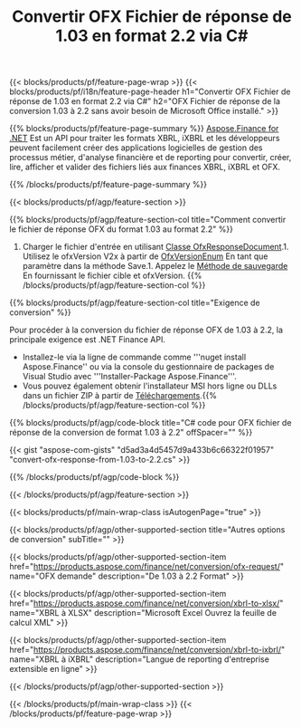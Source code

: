 ﻿---
title: Convertir OFX Fichier de réponse de 1.03 en format 2.2 via C#
description: Exemple de code pour le fichier de demande OFX de conversion 1.03 à 2.2 C#. Utilisez API exemple de code pour la conversion de demande par lots OFX dans des applications basées sur .NET. 
url: /fr/net/conversion/ofx-response/
family: finance
platformtag: net
feature: conversion
informat: OFX Response 1.03
outformat: OFX Response 2.2
otherformats: OFX Response
---
{{< blocks/products/pf/feature-page-wrap >}}
{{< blocks/products/pf/i18n/feature-page-header h1="Convertir OFX Fichier de réponse de 1.03 en format 2.2 via C#" h2="OFX Fichier de réponse de la conversion 1.03 à 2.2 sans avoir besoin de Microsoft Office installé." >}}

{{% blocks/products/pf/feature-page-summary %}}
[Aspose.Finance for .NET](https://products.aspose.com/finance/net/) Est un API pour traiter les formats XBRL, iXBRL et les développeurs peuvent facilement créer des applications logicielles de gestion des processus métier, d'analyse financière et de reporting pour convertir, créer, lire, afficher et valider des fichiers liés aux finances XBRL, iXBRL et OFX. 

{{% /blocks/products/pf/feature-page-summary %}}

{{< blocks/products/pf/agp/feature-section >}}

{{% blocks/products/pf/agp/feature-section-col title="Comment convertir le fichier de réponse OFX du format 1.03 au format 2.2" %}}
1. Charger le fichier d'entrée en utilisant [Classe OfxResponseDocument](https://apireference.aspose.com/finance/net/aspose.finance.ofx/ofxresponsedocument).1. Utilisez le ofxVersion V2x à partir de [OfxVersionEnum](https://apireference.aspose.com/finance/net/aspose.finance.ofx/ofxversionenum) En tant que paramètre dans la méthode Save.1. Appelez le [Méthode de sauvegarde](https://apireference.aspose.com/finance/net/aspose.finance.ofx/ofxresponsedocument/methods/save) En fournissant le fichier cible et ofxVersion.
{{% /blocks/products/pf/agp/feature-section-col %}}

{{% blocks/products/pf/agp/feature-section-col title="Exigence de conversion" %}}

Pour procéder à la conversion du fichier de réponse OFX de 1.03 à 2.2, la principale exigence est .NET Finance API.
- Installez-le via la ligne de commande comme '''nuget install Aspose.Finance'' ou via la console du gestionnaire de packages de Visual Studio avec '''Installer-Package Aspose.Finance'''.
- Vous pouvez également obtenir l'installateur MSI hors ligne ou DLLs dans un fichier ZIP à partir de [Téléchargements](https://downloads.aspose.com/finance/net).{{% /blocks/products/pf/agp/feature-section-col %}}

{{% blocks/products/pf/agp/code-block title="C# code pour OFX fichier de réponse de la conversion de format 1.03 à 2.2" offSpacer="" %}}

{{< gist "aspose-com-gists" "d5ad3a4d5457d9a433b6c66322f01957" "convert-ofx-response-from-1.03-to-2.2.cs" >}}

{{% /blocks/products/pf/agp/code-block %}}

{{< /blocks/products/pf/agp/feature-section >}}

{{< blocks/products/pf/main-wrap-class isAutogenPage="true" >}}

{{< blocks/products/pf/agp/other-supported-section title="Autres options de conversion" subTitle="" >}}

{{< blocks/products/pf/agp/other-supported-section-item href="https://products.aspose.com/finance/net/conversion/ofx-request/" name="OFX demande" description="De 1.03 à 2.2 Format" >}}

{{< blocks/products/pf/agp/other-supported-section-item href="https://products.aspose.com/finance/net/conversion/xbrl-to-xlsx/" name="XBRL à XLSX" description="Microsoft Excel Ouvrez la feuille de calcul XML" >}}

{{< blocks/products/pf/agp/other-supported-section-item href="https://products.aspose.com/finance/net/conversion/xbrl-to-ixbrl/" name="XBRL à iXBRL" description="Langue de reporting d\'entreprise extensible en ligne" >}}

{{< /blocks/products/pf/agp/other-supported-section >}}

{{< /blocks/products/pf/main-wrap-class >}}
{{< /blocks/products/pf/feature-page-wrap >}}